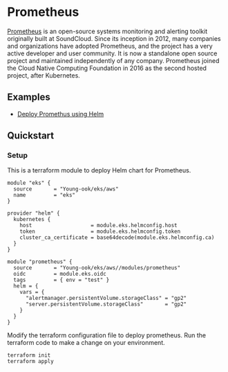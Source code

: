 # Prometheus
[Prometheus](https://prometheus.io/) is an open-source systems monitoring and alerting toolkit originally built at SoundCloud. Since its inception in 2012, many companies and organizations have adopted Prometheus, and the project has a very active developer and user community. It is now a standalone open source project and maintained independently of any company. Prometheus joined the Cloud Native Computing Foundation in 2016 as the second hosted project, after Kubernetes.

## Examples
- [Deploy Promethus using Helm](https://www.eksworkshop.com/intermediate/240_monitoring/deploy-prometheus/)

## Quickstart
### Setup
This is a terraform module to deploy Helm chart for Prometheus.
```hcl
module "eks" {
  source       = "Young-ook/eks/aws"
  name         = "eks"
}

provider "helm" {
  kubernetes {
    host                   = module.eks.helmconfig.host
    token                  = module.eks.helmconfig.token
    cluster_ca_certificate = base64decode(module.eks.helmconfig.ca)
  }
}

module "prometheus" {
  source       = "Young-ook/eks/aws//modules/prometheus"
  oidc         = module.eks.oidc
  tags         = { env = "test" }
  helm = {
    vars = {
      "alertmanager.persistentVolume.storageClass" = "gp2"
      "server.persistentVolume.storageClass"       = "gp2"
    }
  }
}
```
Modify the terraform configuration file to deploy prometheus. Run the terraform code to make a change on your environment.
```
terraform init
terraform apply
```
